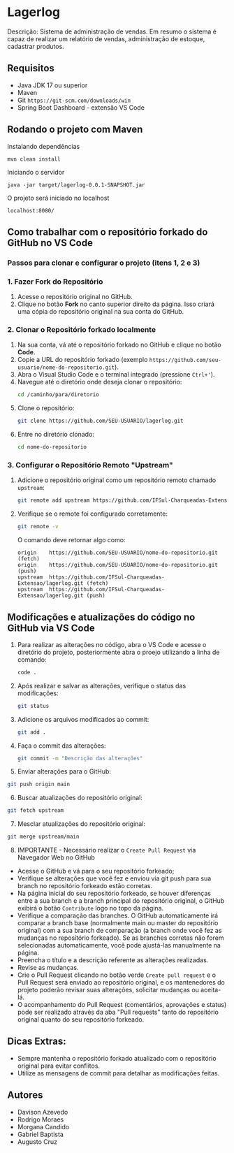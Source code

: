 # Lagerlog
Descrição:
Sistema de administração de vendas.
Em resumo o sistema é capaz de realizar um relatório de vendas, administração de estoque, cadastrar produtos. 

## Requisitos
* Java JDK 17 ou superior
* Maven
* Git `https://git-scm.com/downloads/win`
* Spring Boot Dashboard - extensão VS Code
 
## Rodando o projeto com Maven
Instalando dependências
```
mvn clean install
```

Iniciando o servidor
```
java -jar target/lagerlog-0.0.1-SNAPSHOT.jar
```

O projeto será iniciado no localhost
```
localhost:8080/
```

## Como trabalhar com o repositório forkado do GitHub no VS Code

### Passos para clonar e configurar o projeto (itens 1, 2 e 3)

### 1. Fazer Fork do Repositório
1. Acesse o repositório original no GitHub.
2. Clique no botão **Fork** no canto superior direito da página. Isso criará uma cópia do repositório original na sua conta do GitHub.

### 2. Clonar o Repositório forkado localmente
1. Na sua conta, vá até o repositório forkado no GitHub e clique no botão **Code**.
2. Copie a URL do repositório forkado (exemplo `https://github.com/seu-usuario/nome-do-repositorio.git`).
3. Abra o Visual Studio Code e o terminal integrado (pressione `Ctrl+'`).
4. Navegue até o diretório onde deseja clonar o repositório:
   ```bash
   cd /caminho/para/diretorio
   ```
5. Clone o repositório:
   ```bash
   git clone https://github.com/SEU-USUARIO/lagerlog.git
   ```
6. Entre no diretório clonado:
   ```bash
   cd nome-do-repositorio
   ```

### 3. Configurar o Repositório Remoto "Upstream"
1. Adicione o repositório original como um repositório remoto chamado `upstream`:
   ```bash
   git remote add upstream https://github.com/IFSul-Charqueadas-Extensao/lagerlog.git
   ```
2. Verifique se o remote foi configurado corretamente:
   ```bash
   git remote -v
   ```
   O comando deve retornar algo como:
   ```
   origin    https://github.com/SEU-USUARIO/nome-do-repositorio.git (fetch)
   origin    https://github.com/SEU-USUARIO/nome-do-repositorio.git (push)
   upstream  https://github.com/IFSul-Charqueadas-Extensao/lagerlog.git (fetch)
   upstream  https://github.com/IFSul-Charqueadas-Extensao/lagerlog.git (push)
   ```

## Modificações e atualizações do código no GitHub via VS Code
1. Para realizar as alterações no código, abra o VS Code e acesse o diretório do projeto, posteriormente abra o proejo utilizando a linha de comando:
   ```bash
   code .
   ```
2. Após realizar e salvar as alterações, verifique o status das modificações:
   ```bash
   git status
   ```
3. Adicione os arquivos modificados ao commit:
   ```bash
   git add .
   ```
4. Faça o commit das alterações:
   ```bash
   git commit -m "Descrição das alterações"
   ```
5. Enviar alterações para o GitHub:
  ```bash
  git push origin main
  ```

6. Buscar atualizações do repositório original:
  ```bash
  git fetch upstream
  ```

7. Mesclar atualizações do repositório original:
  ```bash
  git merge upstream/main
  ```

8. IMPORTANTE - Necessário realizar o `Create Pull Request` via Navegador Web no GitHub
- Acesse o GitHub e vá para o seu repositório forkeado;
- Verifique se alterações que você fez e enviou via git push para sua branch no repositório forkeado estão corretas.
- Na página inicial do seu repositório forkeado, se houver diferenças entre a sua branch e a branch principal do repositório original, o GitHub exibirá o botão `Contribute` logo no topo da página.
- Verifique a comparação das branches. O GitHub automaticamente irá comparar a branch base (normalmente main ou master do repositório original) com a sua branch de comparação (a branch onde você fez as mudanças no repositório forkeado). Se as branches corretas não forem selecionadas automaticamente, você pode ajustá-las manualmente na página.
- Preencha o título e a descrição referente as alterações realizadas.
- Revise as mudanças.
- Crie o Pull Request clicando no botão verde `Create pull request` e o Pull Request será enviado ao repositório original, e os mantenedores do projeto poderão revisar suas alterações, solicitar mudanças ou aceita-lá.
- O acompanhamento do Pull Request (comentários, aprovações e status) pode ser realizado através da aba "Pull requests" tanto do repositório original quanto do seu repositório forkeado.

## Dicas Extras:
- Sempre mantenha o repositório forkado atualizado com o repositório original para evitar conflitos.
- Utilize as mensagens de commit para detalhar as modificações feitas.

## Autores
* Davison Azevedo
* Rodrigo Moraes
* Morgana Candido
* Gabriel Baptista
* Augusto Cruz
